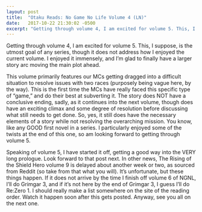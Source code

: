 ```yaml
---
layout: post
title:  "Otaku Reads: No Game No Life Volume 4 (LN)"
date:   2017-10-22 21:30:02 -0500
excerpt: "Getting through volume 4, I am excited for volume 5. This, I suppose, is the utmost goal of any series, though it does not address how I enjoyed the current volume. I enjoyed it immensely, and I’m glad to finally have a larger story arc moving the main plot ahead."
---
```

<p>Getting through volume 4, I am excited for volume 5. This, I suppose, is the utmost goal of any series, though it does not address how I enjoyed the current volume. I enjoyed it immensely, and I’m glad to finally have a larger story arc moving the main plot ahead.</p>
<p>This volume primarily features our MCs getting dragged into a difficult situation to resolve issues with two races (purposely being vague here, by the way). This is the first time the MCs have really faced this specific type of “game,” and do their best at subverting it. The story does NOT have a conclusive ending, sadly, as it continues into the next volume, though does have an exciting climax and some degree of resolution before discussing what still needs to get done. So, yes, it still does have the necessary elements of a story while not resolving the overarching mission. You know, like any GOOD first novel in a series. I particularly enjoyed some of the twists at the end of this one, so am looking forward to getting through volume 5.</p>
<p>Speaking of volume 5, I have started it off, getting a good way into the VERY long prologue. Look forward to that post next. In other news, The Rising of the Shield Hero volume 9 is delayed about another week or two, as sourced from Reddit (so take from that what you will). It’s unfortunate, but these things happen. If it does not arrive by the time I finish off volume 6 of NGNL, I’ll do Grimgar 3, and if it’s not here by the end of Grimgar 3, I guess I’ll do Re:Zero 1. I should really make a list somewhere on the site of the reading order. Watch it happen soon after this gets posted. Anyway, see you all on the next one.</p>